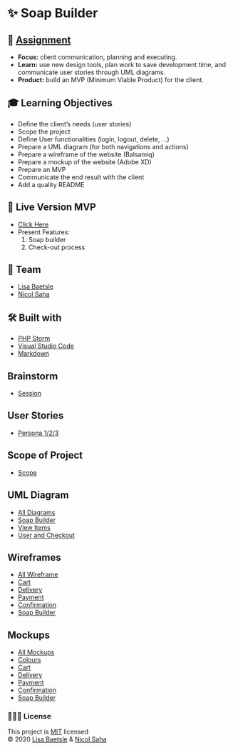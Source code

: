# ✨ Soap Builder

## 📓 [Assignment](https://github.com/becodeorg/gnt-yu-3-21/tree/master/3.The-Mountain/9.Final-Project)
- **Focus:** client communication, planning and executing. 
- **Learn:** use new design tools, plan work to save development time, and communicate user stories through UML diagrams. 
- **Product:** build an MVP (Minimum Viable Product) for the client.

## 🎓 Learning Objectives
- Define the client’s needs (user stories)
- Scope the project
- Define User functionalities (login, logout, delete, ...)
- Prepare a UML diagram (for both navigations and actions)
- Prepare a wireframe of the website (Balsamiq)
- Prepare a mockup of the website (Adobe XD)
- Prepare an MVP
- Communicate the end result with the client
- Add a quality README

## 💭 Live Version MVP
- [Click Here](#)
- Present Features:
    1. Soap builder
    2. Check-out process

## 👥 Team
- [Lisa Baetsle](https://github.com/LisaBaetsle)
- [Nicol Saha](https://github.com/NicolSaha)

## 🛠 Built with
- [PHP Storm](https://www.jetbrains.com/phpstorm/)
- [Visual Studio Code](https://code.visualstudio.com/)
- [Markdown](https://www.markdownguide.org/)

## Brainstorm
- [Session](https://github.com/NicolSaha/soap-builder/blob/main/Brainstorm/Brainstorm.md)

## User Stories
- [Persona 1/2/3](https://github.com/NicolSaha/soap-builder/blob/main//ScopeAndUserStories/UserStories.md)

## Scope of Project
- [Scope](https://github.com/NicolSaha/soap-builder/blob/main/ScopeAndUserStories/Scope.md)

## UML Diagram
- [All Diagrams](https://github.com/NicolSaha/soap-builder/tree/main/UML)
- [Soap Builder](https://github.com/NicolSaha/soap-builder/blob/main/UML/1.1-SoapBuilder.png)
- [View Items](https://github.com/NicolSaha/soap-builder/blob/main/UML/1.2-ViewItems.png)
- [User and Checkout](https://github.com/NicolSaha/soap-builder/blob/main/UML/1.3-UserAndCheckout.png)

## Wireframes
- [All Wireframe](https://github.com/NicolSaha/soap-builder/tree/main/Wireframes)
- [Cart](https://github.com/NicolSaha/soap-builder/blob/main/Wireframes/2.1-Cart.png)
- [Delivery](https://github.com/NicolSaha/soap-builder/blob/main/Wireframes/2.2-Delivery.png)
- [Payment](https://github.com/NicolSaha/soap-builder/blob/main/Wireframes/2.3-Payment.png)
- [Confirmation](https://github.com/NicolSaha/soap-builder/blob/main/Wireframes/2.4-Confirmation.png)
- [Soap Builder](https://github.com/NicolSaha/soap-builder/blob/main/Wireframes/2.5-SoapBuilder.pdf)

## Mockups
- [All Mockups](https://github.com/NicolSaha/soap-builder/tree/main/Mockups)
- [Colours](https://github.com/NicolSaha/soap-builder/blob/main/Mockups/Colours.pdf)
- [Cart](https://github.com/NicolSaha/soap-builder/blob/main/Mockups/3.1-Cart.png)
- [Delivery](https://github.com/NicolSaha/soap-builder/blob/main/Mockups/3.2-Delivery.png)
- [Payment](https://github.com/NicolSaha/soap-builder/blob/main/Mockups/3.3-Payment.png)
- [Confirmation](https://github.com/NicolSaha/soap-builder/blob/main/Mockups/3.4-Confirmation.png)
- [Soap Builder](https://github.com/NicolSaha/soap-builder/blob/main/Mockups/3.5-SoapBuilder.pdf)

### 👩🏻‍💻 License 
This project is [MIT](https://github.com/NicolSaha/soap-builder/blob/main/LICENSE) licensed <br/>
© 2020 [Lisa Baetsle](https://github.com/LisaBaetsle) & [Nicol Saha](https://github.com/NicolSaha)
